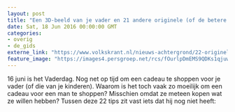 ```yaml
---
layout: post
title: "Een 3D-beeld van je vader en 21 andere originele (of de betere cliché-) Vaderdagcadeaus"
date: Sat, 18 Jun 2016 00:00:00 GMT
categories: 
- overig 
- de_gids 
externe_link: "https://www.volkskrant.nl/nieuws-achtergrond/22-originele-of-de-betere-cliche-vaderdag-cadeaus~bd7a863b/"
feature_image: "https://images4.persgroep.net/rcs/fOurlpDmEMS9QDKs1qjuw4Wc6lA/diocontent/150293486/_focus/0.5/0.5/_fill/320/320?appId=93a17a8fd81db0de025c8abd1cca1279&quality=0.85"
---
```


16 juni is het Vaderdag. Nog net op tijd om een cadeau te shoppen voor je vader (of die van je kinderen). Waarom is het toch vaak zo moeilijk om een cadeau voor een man te shoppen? Misschien omdat ze meteen kopen wat ze willen hebben? Tussen deze 22 tips zit vast iets dat hij nog niet heeft:
